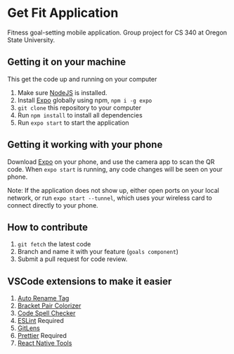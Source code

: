 # Get Fit Application

Fitness goal-setting mobile application. Group project for CS 340 at Oregon State University.

## Getting it on your machine

This get the code up and running on your computer

1. Make sure [NodeJS](https://nodejs.org/en/) is installed.
2. Install [Expo](https://expo.io/) globally using npm, `npm i -g expo`
3. `git clone` this repository to your computer
4. Run `npm install` to install all dependencies
5. Run `expo start` to start the application

## Getting it working with your phone

Download [Expo](https://expo.io/tools) on your phone, and use the camera app to scan the QR code. When `expo start` is running, any code changes will be seen on your phone.

Note: If the application does not show up, either open ports on your local network, or run `expo start --tunnel`, which uses your wireless card to connect directly to your phone.

## How to contribute

1. `git fetch` the latest code
2. Branch and name it with your feature (`goals component`)
3. Submit a pull request for code review.

## VSCode extensions to make it easier

1. [Auto Rename Tag](https://marketplace.visualstudio.com/items?itemName=formulahendry.auto-rename-tag)
2. [Bracket Pair Colorizer](https://marketplace.visualstudio.com/items?itemName=CoenraadS.bracket-pair-colorizer)
3. [Code Spell Checker](https://marketplace.visualstudio.com/items?itemName=streetsidesoftware.code-spell-checker)
4. [ESLint](https://marketplace.visualstudio.com/items?itemName=dbaeumer.vscode-eslint) Required
5. [GitLens](https://marketplace.visualstudio.com/items?itemName=eamodio.gitlens)
6. [Prettier](https://marketplace.visualstudio.com/items?itemName=esbenp.prettier-vscode) Required
7. [React Native Tools](https://marketplace.visualstudio.com/items?itemName=vsmobile.vscode-react-native)
